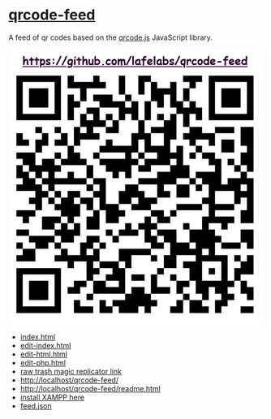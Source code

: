 # [qrcode-feed](https://github.com/lafelabs/qrcode-feed)

A feed of qr codes based on the [qrcode.js](https://davidshimjs.github.io/qrcodejs/) JavaScript library.

![](qrcode.png)

 - [index.html](index.html)
 - [edit-index.html](edit-index.html)
 - [edit-html.html](edit-html.html)
 - [edit-php.html](edit-php.html)
 - [raw trash magic replicator link](https://raw.githubusercontent.com/LafeLabs/qrcode-feed/refs/heads/main/php/replicator.txt)
 - [http://localhost/qrcode-feed/](http:/localhost/qrcode-feed/)
 - [http://localhost/qrcode-feed/readme.html](http:/localhost/qrcode-feed/readme.html)
 - [install XAMPP here](https://www.apachefriends.org/)
 - [feed.json](feed.json)


